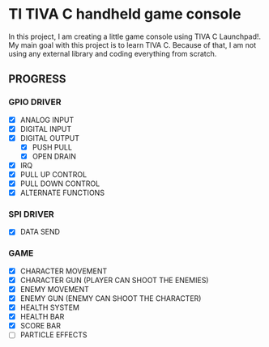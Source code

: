 # TI TIVA C handheld game console

In this project, I am creating a little game console using TIVA C Launchpad!.
My main goal with this project is to learn TIVA C. Because of that, I am not using any external library and coding everything from scratch.

## PROGRESS
  ### GPIO DRIVER
   - [x] ANALOG INPUT
   - [x] DIGITAL INPUT
   - [x] DIGITAL OUTPUT
     - [x] PUSH PULL
     - [x] OPEN DRAIN
   - [x] IRQ
   - [x] PULL UP CONTROL
   - [x] PULL DOWN CONTROL
   - [x] ALTERNATE FUNCTIONS
   
   ### SPI DRIVER
   - [x] DATA SEND

  ### GAME
   - [x] CHARACTER MOVEMENT
   - [x] CHARACTER GUN (PLAYER CAN SHOOT THE ENEMIES)
   - [x] ENEMY MOVEMENT    
   - [x] ENEMY GUN (ENEMY CAN SHOOT THE CHARACTER)
   - [x] HEALTH SYSTEM
   - [x] HEALTH BAR
   - [x] SCORE BAR   
   - [ ] PARTICLE EFFECTS
